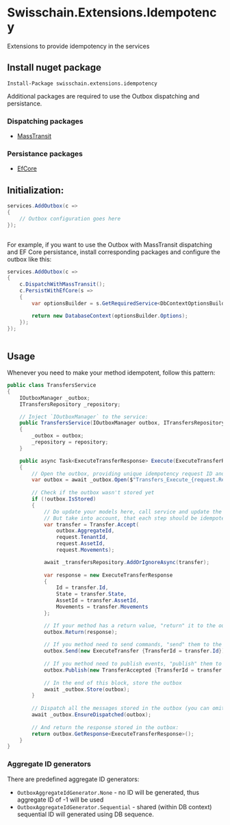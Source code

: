 # Swisschain.Extensions.Idempotency
Extensions to provide idempotency in the services

## Install nuget package

`Install-Package swisschain.extensions.idempotency`

Additional packages are required to use the Outbox dispatching and persistance.

### Dispatching packages

- [MassTransit](https://github.com/swisschain/Swisschain.Extensions.Idempotency.MassTransit)

### Persistance packages

- [EfCore](https://github.com/swisschain/Swisschain.Extensions.Idempotency.EfCore)

## Initialization:


```c#
services.AddOutbox(c =>
{
    // Outbox configuration goes here
});
            
```

For example, if you want to use the Outbox with MassTransit dispatching and EF Core persistance, install corresponding packages and configure the outbox like this:

```c#
services.AddOutbox(c =>
{
    c.DispatchWithMassTransit();
    c.PersistWithEfCore(s =>
    {
        var optionsBuilder = s.GetRequiredService<DbContextOptionsBuilder<DatabaseContext>>();

        return new DatabaseContext(optionsBuilder.Options);
    });
});
    
```

## Usage

Whenever you need to make your method idempotent, follow this pattern:

```c#
public class TransfersService
{
    IOutboxManager _outbox;
    ITransfersRepository _repository;

    // Inject `IOutboxManager` to the service:
    public TransfersService(IOutboxManager outbox, ITransfersRepository repository)
    {
        _outbox = outbox;
        _repository = repository;
    }

    public async Task<ExecuteTransferResponse> Execute(ExecuteTransferRequest request)
    {
        // Open the outbox, providing unique idempotency request ID and factory of the aggregate ID which is created by this method.
        var outbox = await _outbox.Open($"Transfers_Execute_{request.RequestId}", () => _transfersRepository.GetIdAsync());
        
        // Check if the outbox wasn't stored yet
        if (!outbox.IsStored)
        {
            // Do update your models here, call service and update the state whatever you need. 
            // But take into account, that each step should be idempotent itself.
            var transfer = Transfer.Accept(
                outbox.AggregateId,
                request.TenantId,
                request.AssetId,
                request.Movements);

            await _transfersRepository.AddOrIgnoreAsync(transfer);
            
            var response = new ExecuteTransferResponse
            {
                Id = transfer.Id,
                State = transfer.State,
                AssetId = transfer.AssetId,
                Movements = transfer.Movements
            };

            // If your method has a return value, "return" it to the outbox:
            outbox.Return(response);
            
            // If you method need to send commands, "send" them to the outbox:
            outbox.Send(new ExecuteTransfer {TransferId = transfer.Id});
            
            // If you method need to publish events, "publish" them to the outbox:
            outbox.Publish(new TransferAccepted {TransferId = transfer.Id, RequestId = RequestId});
            
            // In the end of this block, store the outbox
            await _outbox.Store(outbox);
        }
        
        // Dispatch all the messages stored in the outbox (you can omit this, if your method doesn't produce messages):
        await _outbox.EnsureDispatched(outbox);
        
        // And return the response stored in the outbox:
        return outbox.GetResponse<ExecuteTransferResponse>();
    }
}

```

### Aggregate ID generators

There are predefined aggregate ID generators:

- `OutboxAggregateIdGenerator.None` - no ID will be generated, thus aggregate ID of -1 will be used
- `OutboxAggregateIdGenerator.Sequential` - shared (within DB context) sequential ID will generated using DB sequence.